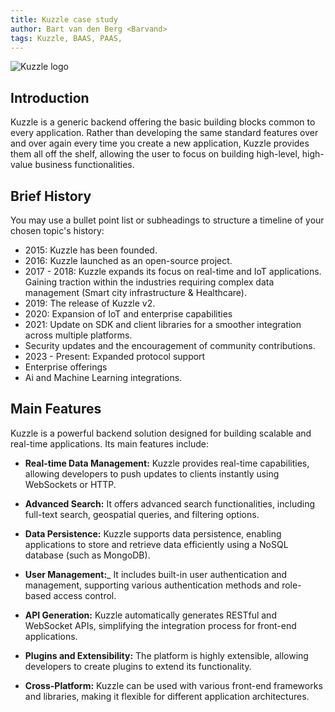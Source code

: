 ```yaml
---
title: Kuzzle case study
author: Bart van den Berg <Barvand>
tags: Kuzzle, BAAS, PAAS,
---
```


![Kuzzle logo](https://user-images.githubusercontent.com/7868838/103797784-32337580-5049-11eb-8917-3fcf4487644c.png)

## Introduction

Kuzzle is a generic backend offering the basic building blocks common to every application. Rather than developing the same standard features over and over again every time you create a new application, Kuzzle provides them all off the shelf, allowing the user to focus on building high-level, high-value business functionalities.

## Brief History

You may use a bullet point list or subheadings to structure a timeline of your chosen topic's history:

- 2015: Kuzzle has been founded.
- 2016: Kuzzle launched as an open-source project.
- 2017 - 2018: Kuzzle expands its focus on real-time and IoT applications. Gaining traction within the industries requiring complex data management (Smart city infrastructure & Healthcare). 
- 2019: The release of Kuzzle v2.
- 2020: Expansion of IoT and enterprise capabilities
- 2021: Update on SDK and client libraries for a smoother integration across multiple platforms. 
- Security updates and the encouragement of community contributions. 
- 2023 - Present: Expanded protocol support
- Enterprise offerings
- Ai and Machine Learning integrations. 


## Main Features
Kuzzle is a powerful backend solution designed for building scalable and real-time applications. Its main features include:

- **Real-time Data Management:**
Kuzzle provides real-time capabilities, allowing developers to push updates to clients instantly using WebSockets or HTTP.

- **Advanced Search:**
 It offers advanced search functionalities, including full-text search, geospatial queries, and filtering options.

- **Data Persistence:**
 Kuzzle supports data persistence, enabling applications to store and retrieve data efficiently using a NoSQL database (such as MongoDB).

- **User Management:**_
 It includes built-in user authentication and management, supporting various authentication methods and role-based access control.

- **API Generation:**
Kuzzle automatically generates RESTful and WebSocket APIs, simplifying the integration process for front-end applications.

- **Plugins and Extensibility:** The platform is highly extensible, allowing developers to create plugins to extend its functionality.

- **Cross-Platform:**
 Kuzzle can be used with various front-end frameworks and libraries, making it flexible for different application architectures.